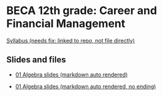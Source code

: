 # BECA 12th grade: Career and Financial Management

[Syllabus (needs fix: linked to repo, not file directly)](https://github.com/chrishuson/course-files/blob/master/IB2023/Plan-IB.pdf)

## Slides and files

- [01 Algebra slides (markdown auto rendered)](../precalc/01-Slides-Algebra.md)

- [01 Algebra slides (markdown auto rendered, no ending)](../precalc/01-Slides-Algebra)
